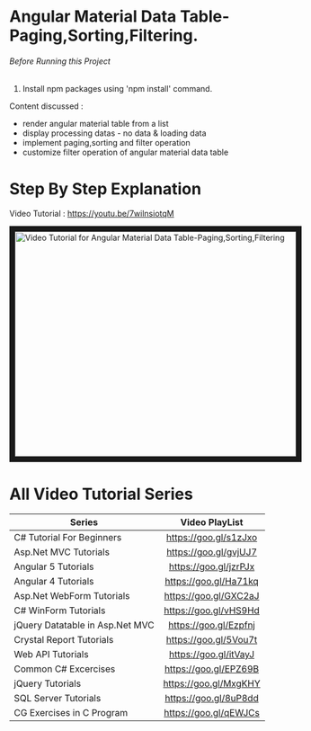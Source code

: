 # Angular Material Data Table-Paging,Sorting,Filtering.

###### Before Running this Project
 1. Install npm packages using 'npm install' command.
  
Content discussed : 
- render angular material table from a list
- display processing datas - no data & loading data
- implement paging,sorting and filter operation
- customize filter operation of angular material data table
 
 
 # Step By Step Explanation
 
 Video Tutorial : https://youtu.be/7wilnsiotqM
 
 <a href="http://www.youtube.com/watch?feature=player_embedded&v=7wilnsiotqM
" target="_blank"><img src="http://img.youtube.com/vi/7wilnsiotqM/0.jpg" 
alt="Video Tutorial for  Angular Material Data Table-Paging,Sorting,Filtering" width="500" height="400" border="10" /></a>


# All Video Tutorial Series
| Series        | Video PlayList          |
| ------------- |:-------------:|
| C# Tutorial For Beginners      | https://goo.gl/s1zJxo |
| Asp.Net MVC Tutorials      | https://goo.gl/gvjUJ7      |
| Angular 5 Tutorials | https://goo.gl/jzrPJx      |
| Angular 4 Tutorials | https://goo.gl/Ha71kq      |
| Asp.Net WebForm Tutorials | https://goo.gl/GXC2aJ      |
| C# WinForm Tutorials | https://goo.gl/vHS9Hd      |
| jQuery Datatable in Asp.Net MVC | https://goo.gl/Ezpfnj      |
| Crystal Report Tutorials | https://goo.gl/5Vou7t      |
| Web API Tutorials | https://goo.gl/itVayJ     |
| Common C# Excercises | https://goo.gl/EPZ69B     |
| jQuery Tutorials | https://goo.gl/MxgKHY     |
| SQL Server Tutorials | https://goo.gl/8uP8dd      |
| CG Exercises in C Program | https://goo.gl/qEWJCs      |
